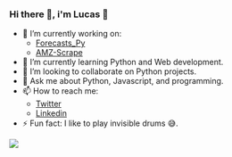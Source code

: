 ### Hi there 👋, i'm Lucas 🙂

- 🔭 I’m currently working on:
  - [Forecasts_Py](https://github.com/snlucas/Forecasts_Py)
  - [AMZ-Scrape](https://github.com/snlucas/AMZ-Scrape)
- 🌱 I’m currently learning Python and Web development.
- 👯 I’m looking to collaborate on Python projects.
- 💬 Ask me about Python, Javascript, and programming.
- 📫 How to reach me:
  - [Twitter](https://twitter.com/synclucas)
  - [Linkedin](https://www.linkedin.com/in/sn-lucas/)
- ⚡ Fun fact: I like to play invisible drums 😅.


<img src="https://github-readme-stats.vercel.app/api?username=snlucas&&show_icons=true&title_color=d11b54&icon_color=a8066a&text_color=37d368&bg_color=191919">
